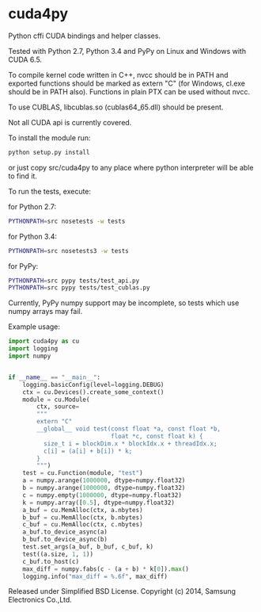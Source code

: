 cuda4py
=========

Python cffi CUDA bindings and helper classes.

Tested with Python 2.7, Python 3.4 and PyPy on Linux and Windows with CUDA 6.5.

To compile kernel code written in C++, nvcc should be in PATH and
exported functions should be marked as extern "C"
(for Windows, cl.exe should be in PATH also).
Functions in plain PTX can be used without nvcc.

To use CUBLAS, libcublas.so (cublas64_65.dll) should be present.

Not all CUDA api is currently covered.

To install the module run:
```bash
python setup.py install
```
or just copy src/cuda4py to any place where python
interpreter will be able to find it.

To run the tests, execute:

for Python 2.7:
```bash
PYTHONPATH=src nosetests -w tests
```

for Python 3.4:
```bash
PYTHONPATH=src nosetests3 -w tests
```

for PyPy:
```bash
PYTHONPATH=src pypy tests/test_api.py
PYTHONPATH=src pypy tests/test_cublas.py
```

Currently, PyPy numpy support may be incomplete,
so tests which use numpy arrays may fail.

Example usage:

```python
import cuda4py as cu
import logging
import numpy


if __name__ == "__main__":
    logging.basicConfig(level=logging.DEBUG)
    ctx = cu.Devices().create_some_context()
    module = cu.Module(
        ctx, source=
        """
        extern "C"
        __global__ void test(const float *a, const float *b,
                             float *c, const float k) {
          size_t i = blockDim.x * blockIdx.x + threadIdx.x;
          c[i] = (a[i] + b[i]) * k;
        }
        """)
    test = cu.Function(module, "test")
    a = numpy.arange(1000000, dtype=numpy.float32)
    b = numpy.arange(1000000, dtype=numpy.float32)
    c = numpy.empty(1000000, dtype=numpy.float32)
    k = numpy.array([0.5], dtype=numpy.float32)
    a_buf = cu.MemAlloc(ctx, a.nbytes)
    b_buf = cu.MemAlloc(ctx, b.nbytes)
    c_buf = cu.MemAlloc(ctx, c.nbytes)
    a_buf.to_device_async(a)
    b_buf.to_device_async(b)
    test.set_args(a_buf, b_buf, c_buf, k)
    test((a.size, 1, 1))
    c_buf.to_host(c)
    max_diff = numpy.fabs(c - (a + b) * k[0]).max()
    logging.info("max_diff = %.6f", max_diff)
```

Released under Simplified BSD License.
Copyright (c) 2014, Samsung Electronics Co.,Ltd.
